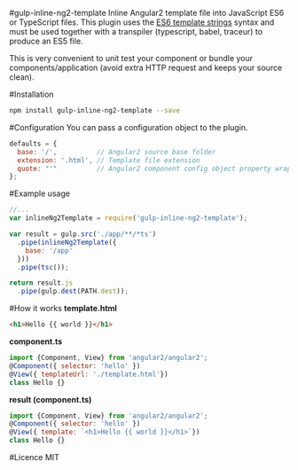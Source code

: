 #gulp-inline-ng2-template
Inline Angular2 template file into JavaScript ES6 or TypeScript files.
This plugin uses the [ES6 template strings](https://github.com/lukehoban/es6features#template-strings) syntax and must be used together with a transpiler (typescript, babel, traceur) to produce an ES5 file.

This is very convenient to unit test your component or bundle your components/application (avoid extra HTTP request and keeps your source clean).

#Installation
```bash
npm install gulp-inline-ng2-template --save
```

#Configuration
You can pass a configuration object to the plugin.
```javascript
defaults = {
  base: '/',          // Angular2 source base folder
  extension: '.html', // Template file extension
  quote: "'"          // Angular2 component config object property wrapping quote
};
```

#Example usage
```javascript
//...
var inlineNg2Template = require('gulp-inline-ng2-template');

var result = gulp.src('./app/**/*ts')
  .pipe(inlineNg2Template({
    base: '/app'
  }))
  .pipe(tsc());

return result.js
  .pipe(gulp.dest(PATH.dest));
```

#How it works
__template.html__
```html
<h1>Hello {{ world }}</h1>
```

__component.ts__
```javascript
import {Component, View} from 'angular2/angular2';
@Component({ selector: 'hello' })
@View({ templateUrl: './template.html'})
class Hello {}
```

__result (component.ts)__
```javascript
import {Component, View} from 'angular2/angular2';
@Component({ selector: 'hello' })
@View({ template: `<h1>Hello {{ world }}</h1>`})
class Hello {}
```

#Licence
MIT
